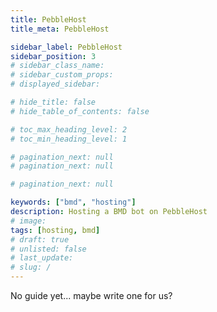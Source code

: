 ```yaml
---
title: PebbleHost
title_meta: PebbleHost

sidebar_label: PebbleHost
sidebar_position: 3
# sidebar_class_name:
# sidebar_custom_props: 
# displayed_sidebar:

# hide_title: false
# hide_table_of_contents: false

# toc_max_heading_level: 2
# toc_min_heading_level: 1

# pagination_next: null
# pagination_next: null

# pagination_next: null

keywords: ["bmd", "hosting"]
description: Hosting a BMD bot on PebbleHost
# image: 
tags: [hosting, bmd]
# draft: true
# unlisted: false
# last_update: 
# slug: /
---
```

No guide yet... maybe write one for us?
